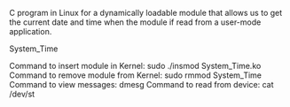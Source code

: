 C program in Linux for a dynamically loadable module that allows us to get the current date and time when the module if read from a user-mode application.

System_Time

Command to insert module in Kernel: 	sudo ./insmod System_Time.ko
Command to remove module from Kernel: 	sudo rmmod System_Time
Command to view messages: 		dmesg
Command to read from device: 		cat /dev/st

